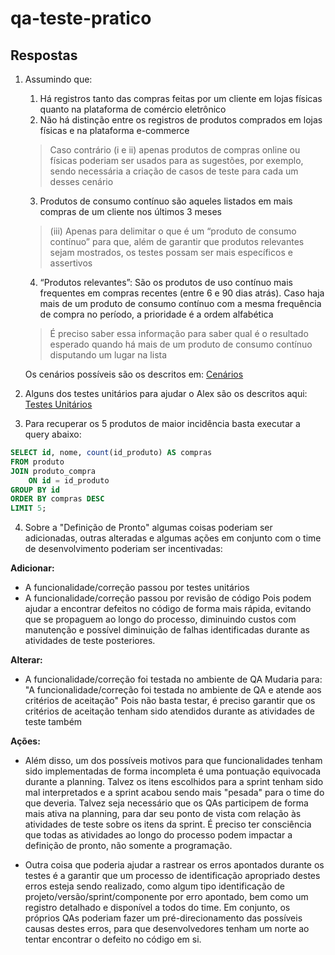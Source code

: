 # qa-teste-pratico

## Respostas

1. Assumindo que:
    1. Há registros tanto das compras feitas por um cliente em lojas físicas quanto na plataforma de comércio eletrônico
    2. Não há distinção entre os registros de produtos comprados em lojas físicas e na plataforma e-commerce
      > Caso contrário (i e ii) apenas produtos de compras online ou físicas poderiam ser usados para as sugestões, por exemplo, sendo necessária a criação de casos de teste para cada um desses cenário 
    3. Produtos de consumo contínuo são aqueles listados em mais compras de um cliente nos últimos 3 meses
      > (iii) Apenas para delimitar o que é um “produto de consumo contínuo” para que, além de garantir que produtos relevantes sejam mostrados, os testes possam ser mais específicos e assertivos
    4. “Produtos relevantes”: São os produtos de uso contínuo mais frequentes em compras recentes (entre 6 e 90 dias atrás). Caso haja mais de um produto de consumo contínuo com a mesma frequência de compra no período, a prioridade é a ordem alfabética
      > É preciso saber essa informação para saber qual é o resultado esperado quando há mais de um produto de consumo contínuo disputando um lugar na lista

    Os cenários possíveis são os descritos em: [Cenários](https://github.com/vgdcarvalho/qa-teste-pratico/blob/main/scenarios.md)  

2. Alguns dos testes unitários para	ajudar o Alex são os descritos aqui: [Testes Unitários](https://github.com/vgdcarvalho/qa-teste-pratico/blob/main/TestPromoMessage.py)	 

3. Para recuperar os 5 produtos de maior incidência basta executar a query abaixo:  
```sql
SELECT id, nome, count(id_produto) AS compras
FROM produto
JOIN produto_compra
	ON id = id_produto
GROUP BY id
ORDER BY compras DESC
LIMIT 5;
```
  
4. Sobre a "Definição de Pronto" algumas coisas poderiam ser adicionadas, outras alteradas e algumas ações em conjunto com o time de desenvolvimento poderiam ser incentivadas:  

**Adicionar:**  
- A funcionalidade/correção passou por testes unitários
- A funcionalidade/correção passou por revisão de código
	Pois podem ajudar a encontrar defeitos no código de forma mais rápida, evitando que se propaguem ao longo do processo, diminuindo custos com manutenção e possível diminuição de falhas identificadas durante as atividades de teste posteriores.

**Alterar:**
- A funcionalidade/correção foi testada no ambiente de QA
	Mudaria para: "A funcionalidade/correção foi testada no ambiente de QA e atende aos critérios de aceitação"
	Pois não basta testar, é preciso garantir que os critérios de aceitação tenham sido atendidos durante as atividades de teste também  

**Ações:**
- Além disso, um dos possíveis motivos para que funcionalidades tenham sido implementadas de forma incompleta é uma pontuação equivocada durante a planning. Talvez os itens escolhidos para a sprint tenham sido mal interpretados e a sprint acabou sendo mais "pesada" para o time do que deveria. Talvez seja necessário que os QAs participem de forma mais ativa na planning, para dar seu ponto de vista com relação às atividades de teste sobre os itens da sprint. É preciso ter consciência que todas as atividades ao longo do processo podem impactar a definição de pronto, não somente a programação.  

- Outra coisa que poderia ajudar a rastrear os erros apontados durante os testes é a garantir que um processo de identificação apropriado destes erros esteja sendo realizado, como algum tipo identificação de projeto/versão/sprint/componente por erro apontado, bem como um registro detalhado e disponível a todos do time. Em conjunto, os próprios QAs poderiam fazer um pré-direcionamento das possíveis causas destes erros, para que desenvolvedores tenham um norte ao tentar encontrar o defeito no código em si. 